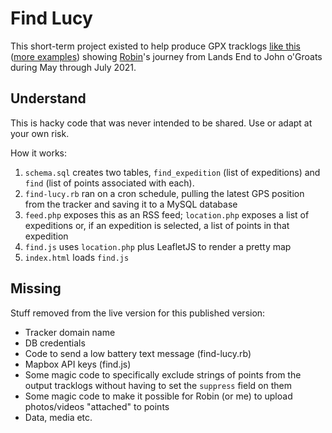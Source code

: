 # Find Lucy

This short-term project existed to help produce GPX tracklogs [like this](https://theimprobable.blog/find/?4c)
([more examples](https://theimprobable.blog/find/)) showing [Robin](https://theimprobable.blog/)'s journey from
Lands End to John o'Groats during May through July 2021.

## Understand

This is hacky code that was never intended to be shared. Use or adapt at your own risk.

How it works:

1. `schema.sql` creates two tables, `find_expedition` (list of expeditions) and `find` (list of points associated with each).
2. `find-lucy.rb` ran on a cron schedule, pulling the latest GPS position from the tracker and saving it to a MySQL database
3. `feed.php` exposes this as an RSS feed; `location.php` exposes a list of expeditions or, if an expedition is selected, a list of points in that expedition
4. `find.js` uses `location.php` plus LeafletJS to render a pretty map
5. `index.html` loads `find.js`

## Missing

Stuff removed from the live version for this published version:

- Tracker domain name
- DB credentials
- Code to send a low battery text message (find-lucy.rb)
- Mapbox API keys (find.js)
- Some magic code to specifically exclude strings of points from the output tracklogs without having to set the `suppress` field on them
- Some magic code to make it possible for Robin (or me) to upload photos/videos "attached" to points
- Data, media etc.
